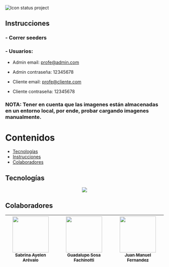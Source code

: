 ![Icon status project](http://img.shields.io/static/v1?label=STATUS&message=In%20development&color=RED&style=for-the-badge)
## Instrucciones
  ### - Correr seeders
  ### - Usuarios:
   - Admin email: profe@admin.com
   - Admin contraseña: 12345678
  
   - Cliente email: profe@cliente.com
   - Cliente contraseña: 12345678

  ### NOTA: Tener en cuenta que las imagenes están almacenadas en un entorno local, por ende, probar cargando imagenes manualmente.
  
# Contenidos
- [Tecnologías](#tecnologías)
- [Instrucciones](#instrucciones)
- [Colaboradores](#colaboradores)


## Tecnologías
<p align="center">
  <a href="https://skillicons.dev">
    <img src="https://skillicons.dev/icons?i=html,css,js,php,laravel,git&perline=3" />
  </a>
</p>




## Colaboradores
| [<img src="https://avatars.githubusercontent.com/u/113538071?v=4" width=115><br><sub>Sabrina Ayelen Arévalo</sub>](https://github.com/sbrn-9) |  [<img src="https://avatars.githubusercontent.com/u/128063237?v=4" width=115><br><sub>Guadalupe Sosa Fachinotti</sub>](https://github.com/GuadaFachinotti) |  [<img src="https://avatars.githubusercontent.com/u/163222282?v=4" width=115><br><sub>Juan Manuel Fernandez</sub>](https://github.com/jumanandez) |
| :---: | :---: | :---: |





